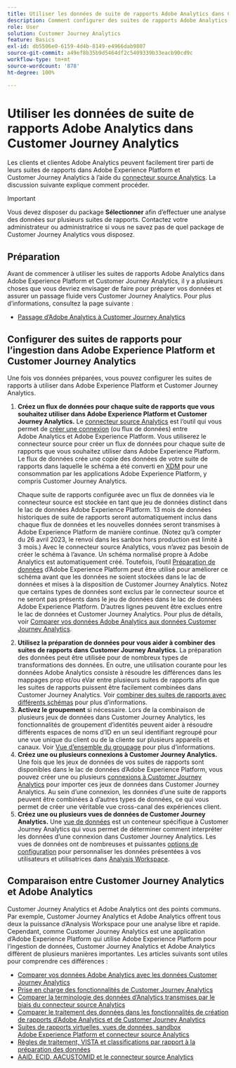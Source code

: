 ```yaml
---
title: Utiliser les données de suite de rapports Adobe Analytics dans Customer Journey Analytics
description: Comment configurer des suites de rapports Adobe Analytics pour une ingestion dans Adobe Experience Platform et Customer Journey Analytics
role: User
solution: Customer Journey Analytics
feature: Basics
exl-id: db5506e0-6159-4d4b-8149-e4966dab9807
source-git-commit: a49ef8b35b9d5464df2c5409339b33eacb90cd9c
workflow-type: tm+mt
source-wordcount: '878'
ht-degree: 100%

---
```


# Utiliser les données de suite de rapports Adobe Analytics dans Customer Journey Analytics

Les clients et clientes Adobe Analytics peuvent facilement tirer parti de leurs suites de rapports dans Adobe Experience Platform et Customer Journey Analytics à l’aide du [connecteur source Analytics](https://experienceleague.adobe.com/docs/experience-platform/sources/connectors/adobe-applications/analytics.html?lang=fr). La discussion suivante explique comment procéder.

>[!IMPORTANT]
>
>Vous devez disposer du package **Sélectionner** afin d’effectuer une analyse des données sur plusieurs suites de rapports. Contactez votre administrateur ou administratrice si vous ne savez pas de quel package de Customer Journey Analytics vous disposez.

## Préparation

Avant de commencer à utiliser les suites de rapports Adobe Analytics dans Adobe Experience Platform et Customer Journey Analytics, il y a plusieurs choses que vous devriez envisager de faire pour préparer vos données et assurer un passage fluide vers Customer Journey Analytics. Pour plus d’informations, consultez la page suivante :

* [Passage d’Adobe Analytics à Customer Journey Analytics](/help/getting-started/aa-to-cja.md)

## Configurer des suites de rapports pour l’ingestion dans Adobe Experience Platform et Customer Journey Analytics

Une fois vos données préparées, vous pouvez configurer les suites de rapports à utiliser dans Adobe Experience Platform et Customer Journey Analytics.

1. **Créez un flux de données pour chaque suite de rapports que vous souhaitez utiliser dans Adobe Experience Platform et Customer Journey Analytics.** Le [connecteur source Analytics](https://experienceleague.adobe.com/docs/experience-platform/sources/connectors/adobe-applications/analytics.html?lang=fr) est l’outil qui vous permet de [créer une connexion](/help/connections/create-connection.md) (ou flux de données) entre Adobe Analytics et Adobe Experience Platform. Vous utiliserez le connecteur source pour créer un flux de données pour chaque suite de rapports que vous souhaitez utiliser dans Adobe Experience Platform. Le flux de données crée une copie des données de votre suite de rapports dans laquelle le schéma a été converti en [XDM](https://experienceleague.adobe.com/docs/platform-learn/tutorials/schemas/schemas-and-experience-data-model.html?lang=fr) pour une consommation par les applications Adobe Experience Platform, y compris Customer Journey Analytics.<p>Chaque suite de rapports configurée avec un flux de données via le connecteur source est stockée en tant que jeu de données distinct dans le lac de données Adobe Experience Platform. 13 mois de données historiques de suite de rapports seront automatiquement inclus dans chaque flux de données et les nouvelles données seront transmises à Adobe Experience Platform de manière continue. (Notez qu’à compter du 26 avril 2023, le renvoi dans les sanbox hors production est limité à 3 mois.) Avec le connecteur source Analytics, vous n’avez pas besoin de créer le schéma à l’avance. Un schéma normalisé propre à Adobe Analytics est automatiquement créé. Toutefois, l’outil [Préparation de données](https://experienceleague.adobe.com/docs/experience-platform/data-prep/home.html?lang=fr) d’Adobe Experience Platform peut être utilisé pour améliorer ce schéma avant que les données ne soient stockées dans le lac de données et mises à la disposition de Customer Journey Analytics. Notez que certains types de données sont exclus par le connecteur source et ne seront pas présents dans le jeu de données dans le lac de données Adobe Experience Platform. D’autres lignes peuvent être exclues entre le lac de données et Customer Journey Analytics. Pour plus de détails, voir [Comparer vos données Adobe Analytics aux données Customer Journey Analytics](/help/troubleshooting/compare.md).
1. **Utilisez la préparation de données pour vous aider à combiner des suites de rapports dans Customer Journey Analytics.** La préparation des données peut être utilisée pour de nombreux types de transformations des données. En outre, une utilisation courante pour les données Adobe Analytics consiste à résoudre les différences dans les mappages prop et/ou eVar entre plusieurs suites de rapports afin que les suites de rapports puissent être facilement combinées dans Customer Journey Analytics. Voir [combiner des suites de rapports avec différents schémas](/help/use-cases/aa-data/combine-report-suites.md) pour plus d’informations.
1. **Activez le groupement** si nécessaire. Lors de la combinaison de plusieurs jeux de données dans Customer Journey Analytics, les fonctionnalités de groupement d’identités peuvent aider à résoudre différents espaces de noms d’ID en un seul identifiant regroupé pour une vue unique du client ou de la cliente sur plusieurs appareils et canaux. Voir [Vue d’ensemble du groupage](../../stitching/overview.md) pour plus d’informations.
1. **Créez une ou plusieurs connexions à Customer Journey Analytics.** Une fois que les jeux de données de vos suites de rapports sont disponibles dans le lac de données d’Adobe Experience Platform, vous pouvez créer une ou plusieurs [connexions à Customer Journey Analytics](/help/connections/overview.md) pour importer ces jeux de données dans Customer Journey Analytics. Au sein d’une connexion, les données d’une suite de rapports peuvent être combinées à d’autres types de données, ce qui vous permet de créer une véritable vue cross-canal des expériences client.
1. **Créez une ou plusieurs vues de données de Customer Journey Analytics.** Une [vue de données](/help/data-views/data-views.md) est un conteneur spécifique à Customer Journey Analytics qui vous permet de déterminer comment interpréter les données d’une connexion dans Customer Journey Analytics. Les vues de données ont de nombreuses et puissantes [options de configuration](/help/data-views/create-dataview.md) pour personnaliser les données présentées à vos utilisateurs et utilisatrices dans [Analysis Workspace](/help/analysis-workspace/home.md).

## Comparaison entre Customer Journey Analytics et Adobe Analytics

Customer Journey Analytics et Adobe Analytics ont des points communs. Par exemple, Customer Journey Analytics et Adobe Analytics offrent tous deux la puissance d’Analysis Workspace pour une analyse libre et rapide. Cependant, comme Customer Journey Analytics est une application d’Adobe Experience Platform qui utilise Adobe Experience Platform pour l’ingestion de données, Customer Journey Analytics et Adobe Analytics diffèrent de plusieurs manières importantes. Les articles suivants sont utiles pour comprendre ces différences :

* [Comparer vos données Adobe Analytics avec les données Customer Journey Analytics](/help/troubleshooting/compare.md)
* [Prise en charge des fonctionnalités de Customer Journey Analytics](/help/getting-started/aa-vs-cja/cja-aa.md)
* [Comparer la terminologie des données d’Analytics transmises par le biais du connecteur source Analytics](/help/getting-started/aa-vs-cja/terminology.md)
* [Comparer le traitement des données dans les fonctionnalités de création de rapports d’Adobe Analytics et de Customer Journey Analytics](/help/getting-started/aa-vs-cja/data-processing-comparisons.md)
* [Suites de rapports virtuelles, vues de données, sandbox Adobe Experience Platform et connecteur source Analytics](/help/getting-started/aa-vs-cja/vrs-dataview-sandbox-adc.md)
* [Règles de traitement, VISTA et classifications par rapport à la préparation des données](/help/getting-started/aa-vs-cja/pr-vista-dataprep.md)
* [AAID, ECID, AACUSTOMID et le connecteur source Analytics](/help/getting-started/aa-vs-cja/aaid-ecid-adc.md)
